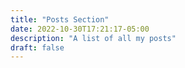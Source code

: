 ```yaml
---
title: "Posts Section"
date: 2022-10-30T17:21:17-05:00
description: "A list of all my posts"
draft: false
---
```



